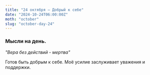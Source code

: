 ```yaml
---
title: "24 октября – Добрый к себе"
date: "2024-10-24T06:00:00Z"
moth: "october"
slug: "october-day-24"
---
```


### Мысли на день. 
_"Вера без действий - мертва"_

Готов быть добрым к себе. Моё усилие заслуживает уважения и поддержки.

